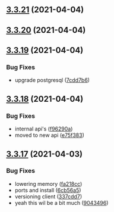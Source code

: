 ## [3.3.21](https://github.com/Badminton-Apps/core/compare/v3.3.20...v3.3.21) (2021-04-04)



## [3.3.20](https://github.com/Badminton-Apps/core/compare/v3.3.19...v3.3.20) (2021-04-04)



## [3.3.19](https://github.com/Badminton-Apps/core/compare/v3.3.18...v3.3.19) (2021-04-04)


### Bug Fixes

* upgrade postgresql ([7cdd7b6](https://github.com/Badminton-Apps/core/commit/7cdd7b646d367ec17fa653e2dd94378377531816))



## [3.3.18](https://github.com/Badminton-Apps/core/compare/v3.3.17...v3.3.18) (2021-04-04)


### Bug Fixes

* internal api's ([f96290a](https://github.com/Badminton-Apps/core/commit/f96290a1b4e2f2dc437c44f341f2441af0436d28))
* moved to new api ([e75f383](https://github.com/Badminton-Apps/core/commit/e75f383c6a269a4038b4379a65fbfd53acbcceaa))



## [3.3.17](https://github.com/Badminton-Apps/core/compare/v3.3.16...v3.3.17) (2021-04-03)


### Bug Fixes

* lowering memory ([fa218cc](https://github.com/Badminton-Apps/core/commit/fa218cc4ad4acb992001476d58ad4b5caf211fbe))
* ports and install ([6cb56a5](https://github.com/Badminton-Apps/core/commit/6cb56a51d211e2a07e739c3c1c9e91cf2c1e591d))
* versioning client ([337cdd7](https://github.com/Badminton-Apps/core/commit/337cdd7fe8431f7a82c6d2f9244327b67e8bf18e))
* yeah this wil be a bit much ([9043496](https://github.com/Badminton-Apps/core/commit/90434962f6e13b2cd8441736d725751ef23d84b1))



